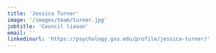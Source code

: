 ```yaml
---
title: 'Jessica Turner'
image: '/images/team/turner.jpg'
jobtitle: 'Council liason'
email: ''
linkedinurl: 'https://psychology.gsu.edu/profile/jessica-turner/'
---
```

